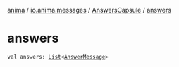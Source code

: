 [anima](../../index.md) / [io.anima.messages](../index.md) / [AnswersCapsule](index.md) / [answers](./answers.md)

# answers

`val answers: `[`List`](https://kotlinlang.org/api/latest/jvm/stdlib/kotlin.collections/-list/index.html)`<`[`AnswerMessage`](../-answer-message/index.md)`>`